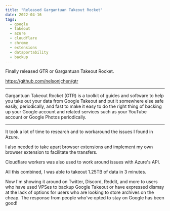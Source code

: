 ```yaml
---
title: "Released Gargantuan Takeout Rocket"
date: 2022-04-16
tags:
  - google
  - takeout
  - azure
  - cloudflare
  - chrome
  - extensions
  - dataportability
  - backup
---
```


Finally released GTR or Gargantuan Takeout Rocket.

https://github.com/nelsonjchen/gtr

---

Gargantuan Takeout Rocket (GTR) is a toolkit of guides and software to help you take out your data from Google Takeout and put it somewhere else safe easily, periodically, and fast to make it easy to do the right thing of backing up your Google account and related services such as your YouTube account or Google Photos periodically.

---

It took a lot of time to research and to workaround the issues I found in Azure.

I also needed to take apart browser extensions and implement my own browser extension to facilitate the transfers.

Cloudflare workers was also used to work around issues with Azure's API.

All this combined, I was able to takeout 1.25TB of data in 3 minutes.

Now I'm showing it around on Twitter, Discord, Reddit, and more to users who have used VPSes to backup Google Takeout or have expressed dismay at the lack of options for users who are looking to store archives on the cheap. The response from people who've opted to stay on Google has been good!
